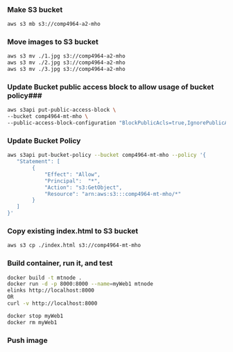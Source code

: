 ### Make S3 bucket ###
```sh
aws s3 mb s3://comp4964-a2-mho
```

### Move images to S3 bucket ###
```sh
aws s3 mv ./1.jpg s3://comp4964-a2-mho
aws s3 mv ./2.jpg s3://comp4964-a2-mho
aws s3 mv ./3.jpg s3://comp4964-a2-mho
```

### Update Bucket public access block to allow usage of bucket policy###
```sh
aws s3api put-public-access-block \
--bucket comp4964-mt-mho \
--public-access-block-configuration "BlockPublicAcls=true,IgnorePublicAcls=true,BlockPublicPolicy=false,RestrictPublicBuckets=false"
```

### Update Bucket Policy ###
```sh
aws s3api put-bucket-policy --bucket comp4964-mt-mho --policy '{
   "Statement": [
        {
            "Effect": "Allow",
            "Principal":  "*",
            "Action": "s3:GetObject",
            "Resource": "arn:aws:s3:::comp4964-mt-mho/*"
        }
   ]
}'
```

### Copy existing index.html to S3 bucket ###
```sh
aws s3 cp ./index.html s3://comp4964-mt-mho
```

### Build container, run it, and test ###
```sh
docker build -t mtnode .
docker run -d -p 8000:8000 --name=myWeb1 mtnode
elinks http://localhost:8000
OR
curl -v http://localhost:8000
```

```sh
docker stop myWeb1
docker rm myWeb1
```

### Push image ###
```sh
```